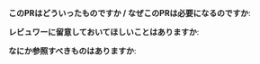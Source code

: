 <!-- 本日もご苦労様です (｡•ω- ｡) ⌒♡ --> 

**このPRはどういったものですか / なぜこのPRは必要になるのですか**:
<!--
少なくともどちらひとつの質問には回答してください。
-->

**レビュワーに留意しておいてほしいことはありますか**:

**なにか参照すべきものはありますか**:
<!--
design docなどを書いているならばそのURLを書いてください。
-->

<!-- いつもしっかり以下を行なって頂き、助かってます( ⁎ᵕᴗᵕ⁎ )
* Reviewerを指定する
* Assigneeを指定する
* xラベルをつける
* kindラベルをつける
* teamラベルをつける
-->

